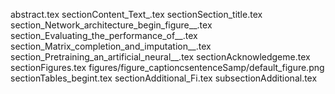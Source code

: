 abstract.tex
sectionContent_Text_.tex
sectionSection_title.tex
section_Network_architecture_begin_figure__.tex
section_Evaluating_the_performance_of__.tex
section_Matrix_completion_and_imputation__.tex
section_Pretraining_an_artificial_neural__.tex
sectionAcknowledgeme.tex
sectionFigures.tex
figures/figure_captioncsentenceSamp/default_figure.png
sectionTables_begint.tex
sectionAdditional_Fi.tex
subsectionAdditional.tex
